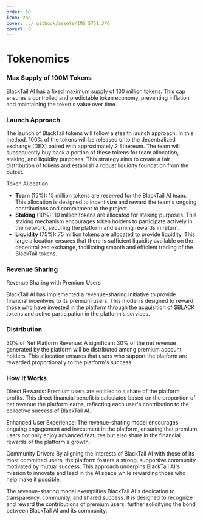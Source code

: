 ```yaml
---
order: 60
icon: zap
cover: ../.gitbook/assets/IMG_5751.JPG
coverY: 0
---
```


# Tokenomics

### Max Supply of 100M Tokens <a href="#id-2w5ecyt" id="id-2w5ecyt"></a>

BlackTail AI has a fixed maximum supply of 100 million tokens. This cap ensures a controlled and predictable token economy, preventing inflation and maintaining the token's value over time.

### Launch Approach <a href="#id-1baon6m" id="id-1baon6m"></a>

The launch of BlackTail tokens will follow a stealth launch approach. In this method, 100% of the tokens will be released onto the decentralized exchange (DEX) paired with approximately 2 Ethereum. The team will subsequently buy back a portion of these tokens for team allocation, staking, and liquidity purposes. This strategy aims to create a fair distribution of tokens and establish a robust liquidity foundation from the outset.

Token Allocation

- **Team** (15%): 15 million tokens are reserved for the BlackTail AI team. This allocation is designed to incentivize and reward the team's ongoing contributions and commitment to the project.
- **Staking** (10%): 10 million tokens are allocated for staking purposes. This staking mechanism encourages token holders to participate actively in the network, securing the platform and earning rewards in return.
- **Liquidity** (75%): 75 million tokens are allocated to provide liquidity. This large allocation ensures that there is sufficient liquidity available on the decentralized exchange, facilitating smooth and efficient trading of the BlackTail tokens.

### Revenue Sharing <a href="#id-3vac5uf" id="id-3vac5uf"></a>

Revenue Sharing with Premium Users

BlackTail AI has implemented a revenue-sharing initiative to provide financial incentives to its premium users. This model is designed to reward those who have invested in the platform through the acquisition of $BLACK tokens and active participation in the platform's services.

### Distribution <a href="#id-2afmg28" id="id-2afmg28"></a>

30% of Net Platform Revenue: A significant 30% of the net revenue generated by the platform will be distributed among premium account holders. This allocation ensures that users who support the platform are rewarded proportionally to the platform's success.

### How It Works <a href="#pkwqa1" id="pkwqa1"></a>

Direct Rewards: Premium users are entitled to a share of the platform profits. This direct financial benefit is calculated based on the proportion of net revenue the platform earns, reflecting each user's contribution to the collective success of BlackTail AI.

Enhanced User Experience: The revenue-sharing model encourages ongoing engagement and investment in the platform, ensuring that premium users not only enjoy advanced features but also share in the financial rewards of the platform's growth.

Community Driven: By aligning the interests of BlackTail AI with those of its most committed users, the platform fosters a strong, supportive community motivated by mutual success. This approach underpins BlackTail AI's mission to innovate and lead in the AI space while rewarding those who help make it possible.

The revenue-sharing model exemplifies BlackTail AI's dedication to transparency, community, and shared success. It is designed to recognize and reward the contributions of premium users, further solidifying the bond between BlackTail AI and its community.
